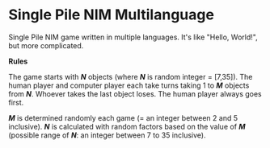 # Single Pile NIM Multilanguage

Single Pile NIM game written in multiple languages. It's like "Hello, World!", but more complicated.

**Rules**

The game starts with ***N*** objects (where ***N*** is random integer = [7,35]). The human player and computer player each take turns taking 1 to ***M*** objects from ***N***. Whoever takes the last object loses. The human player always goes first.

***M*** is determined randomly each game (= an integer between 2 and 5 inclusive). ***N*** is calculated with random factors based on the value of ***M*** (possible range of ***N***: an integer between 7 to 35 inclusive).
